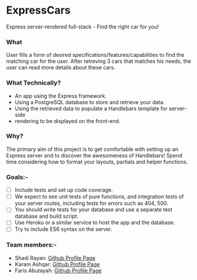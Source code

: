 # ExpressCars

Express server-rendered full-stack - Find the right car for you!

### What 
User fills a form of desired specifications/features/capabilities to find the matching car for the user.
After retreving 3 cars that matches his needs, the user can read more details about these cars.

### What Technically?
* An app using the Express framework.
* Using a PostgreSQL database to store and retrieve your data.
* Using the retrieved data to populate a Handlebars template for server-side 
* rendering to be displayed on the front-end.

### Why?
The primary aim of this project is to get comfortable with setting up an Express server and to discover the awesomeness of Handlebars! Spend time considering how to format your layouts, partials and helper functions.

### Goals:-
- [ ] Include tests and set up code coverage.
- [ ] We expect to see unit tests of pure functions, and integration tests of your server routes, including tests for errors such as 404, 500.
- [ ] You should write tests for your database and use a separate test database and build script.
- [ ] Use Heroku or a similar service to host the app and the database.
- [ ] Try to include ES6 syntax on the server.

### Team members:-
* Shadi Rayan: [Github Profile Page](https://github.com/mrfong)
* Karam Ashqar: [Github Profile Page](https://github.com/karam1ashqar)
* Faris Abutayah: [Github Profile Page](https://github.com/faris114)
